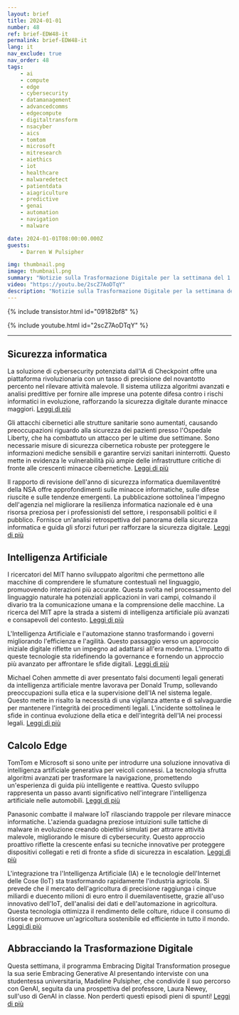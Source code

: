 ```yaml
---
layout: brief
title: 2024-01-01
number: 48
ref: brief-EDW48-it
permalink: brief-EDW48-it
lang: it
nav_exclude: true
nav_order: 48
tags:
    - ai
    - compute
    - edge
    - cybersecurity
    - datamanagement
    - advancedcomms
    - edgecompute
    - digitaltransform
    - nsacyber
    - aics
    - tomtom
    - microsoft
    - mitresearch
    - aiethics
    - iot
    - healthcare
    - malwaredetect
    - patientdata
    - aiagriculture
    - predictive
    - genai
    - automation
    - navigation
    - malware

date: 2024-01-01T08:00:00.000Z
guests:
    - Darren W Pulsipher

img: thumbnail.png
image: thumbnail.png
summary: "Notizie sulla Trasformazione Digitale per la settimana del 1 gennaio 2024, che copre la cybersecurity, l'intelligenza artificiale e l'edge computing. Gli argomenti includono IoT e AI in agricoltura, politici ingannati da allucinazioni generate da AI e attacchi cibernetici rivolti all'assistenza sanitaria."
video: "https://youtu.be/2scZ7AoDTqY"
description: "Notizie sulla Trasformazione Digitale per la settimana del 1 gennaio 2024, che copre la cybersecurity, l'intelligenza artificiale e l'edge computing. Gli argomenti includono IoT e AI in agricoltura, politici ingannati da allucinazioni generate da AI e attacchi cibernetici rivolti all'assistenza sanitaria."
---
```



{% include transistor.html id="09182bf8" %}



{% include youtube.html id="2scZ7AoDTqY" %}


---


## Sicurezza informatica



La soluzione di cybersecurity potenziata dall'IA di Checkpoint offre una piattaforma rivoluzionaria con un tasso di precisione del novantotto percento nel rilevare attività malevole. Il sistema utilizza algoritmi avanzati e analisi predittive per fornire alle imprese una potente difesa contro i rischi informatici in evoluzione, rafforzando la sicurezza digitale durante minacce maggiori. [Leggi di più](https://fortune.com/2023/12/29/ai-cybersecurity-checkpoint/)



Gli attacchi cibernetici alle strutture sanitarie sono aumentati, causando preoccupazioni riguardo alla sicurezza dei pazienti presso l'Ospedale Liberty, che ha combattuto un attacco per le ultime due settimane. Sono necessarie misure di sicurezza cibernetica robuste per proteggere le informazioni mediche sensibili e garantire servizi sanitari ininterrotti. Questo mette in evidenza le vulnerabilità più ampie delle infrastrutture critiche di fronte alle crescenti minacce cibernetiche. [Leggi di più](https://www.kctv5.com/2023/12/30/liberty-hospital-staff-worries-patients-are-jeopardy-if-cyber-security-incident-drags/)



Il rapporto di revisione dell'anno di sicurezza informatica duemilaventitré della NSA offre approfondimenti sulle minacce informatiche, sulle difese riuscite e sulle tendenze emergenti. La pubblicazione sottolinea l'impegno dell'agenzia nel migliorare la resilienza informatica nazionale ed è una risorsa preziosa per i professionisti del settore, i responsabili politici e il pubblico. Fornisce un'analisi retrospettiva del panorama della sicurezza informatica e guida gli sforzi futuri per rafforzare la sicurezza digitale. [Leggi di più](https://www.nsa.gov/Press-Room/Press-Releases-Statements/Press-Release-View/Article/3621654/nsa-publishes-2023-cybersecurity-year-in-review/)

## Intelligenza Artificiale



I ricercatori del MIT hanno sviluppato algoritmi che permettono alle macchine di comprendere le sfumature contestuali nel linguaggio, promuovendo interazioni più accurate. Questa svolta nel processamento del linguaggio naturale ha potenziali applicazioni in vari campi, colmando il divario tra la comunicazione umana e la comprensione delle macchine. La ricerca del MIT apre la strada a sistemi di intelligenza artificiale più avanzati e consapevoli del contesto. [Leggi di più](https://news.mit.edu/2023/leveraging-language-understand-machines-1222)



L'Intelligenza Artificiale e l'automazione stanno trasformando i governi migliorando l'efficienza e l'agilità. Questo passaggio verso un approccio iniziale digitale riflette un impegno ad adattarsi all'era moderna. L'impatto di queste tecnologie sta ridefinendo la governance e fornendo un approccio più avanzato per affrontare le sfide digitali. [Leggi di più](https://federalnewsnetwork.com/commentary/2023/12/navigating-the-era-of-innovation-how-artificial-intelligence-and-automation-are-driving-a-digital-first-government/)



Michael Cohen ammette di aver presentato falsi documenti legali generati da intelligenza artificiale mentre lavorava per Donald Trump, sollevando preoccupazioni sulla etica e la supervisione dell'IA nel sistema legale. Questo mette in risalto la necessità di una vigilanza attenta e di salvaguardie per mantenere l'integrità dei procedimenti legali. L'incidente sottolinea le sfide in continua evoluzione della etica e dell'integrità dell'IA nei processi legali. [Leggi di più](https://www.nbcnews.com/politics/politics-news/michael-cohen-says-unknowingly-submitted-fake-ai-generated-legal-cases-rcna131631)

## Calcolo Edge



TomTom e Microsoft si sono unite per introdurre una soluzione innovativa di intelligenza artificiale generativa per veicoli connessi. La tecnologia sfrutta algoritmi avanzati per trasformare la navigazione, promettendo un'esperienza di guida più intelligente e reattiva. Questo sviluppo rappresenta un passo avanti significativo nell'integrare l'intelligenza artificiale nelle automobili. [Leggi di più](https://www.iottechnews.com/news/2023/dec/19/tomtom-microsoft-unveil-generative-ai-connected-vehicles/)



Panasonic combatte il malware IoT rilasciando trappole per rilevare minacce informatiche. L'azienda guadagna preziose intuizioni sulle tattiche di malware in evoluzione creando obiettivi simulati per attrarre attività malevole, migliorando le misure di cybersecurity. Questo approccio proattivo riflette la crescente enfasi su tecniche innovative per proteggere dispositivi collegati e reti di fronte a sfide di sicurezza in escalation. [Leggi di più](https://www.wired.com/story/panasonic-iot-malware-honeypots/)



L'integrazione tra l'Intelligenza Artificiale (IA) e le tecnologie dell'Internet delle Cose (IoT) sta trasformando rapidamente l'industria agricola. Si prevede che il mercato dell'agricoltura di precisione raggiunga i cinque miliardi e duecento milioni di euro entro il duemilaventisette, grazie all'uso innovativo dell'IoT, dell'analisi dei dati e dell'automazione in agricoltura. Questa tecnologia ottimizza il rendimento delle colture, riduce il consumo di risorse e promuove un'agricoltura sostenibile ed efficiente in tutto il mondo. [Leggi di più](https://iotbusinessnews.com/2023/12/22/53545-the-precision-agriculture-market-to-reach-e-5-2-billion-worldwide-in-2027/)

## Abbracciando la Trasformazione Digitale



Questa settimana, il programma Embracing Digital Transformation prosegue la sua serie Embracing Generative AI presentando interviste con una studentessa universitaria, Madeline Pulsipher, che condivide il suo percorso con GenAI, seguita da una prospettiva del professore, Laura Newey, sull'uso di GenAI in classe. Non perderti questi episodi pieni di spunti! [Leggi di più](https://www.embracingdigital.org)


